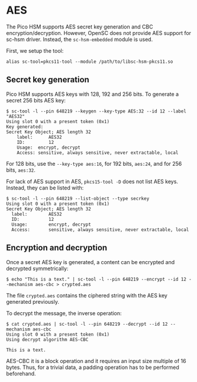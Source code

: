 # AES
The Pico HSM supports AES secret key generation and CBC encryption/decryption. However, OpenSC does not provide AES support for sc-hsm driver. Instead, the `sc-hsm-embedded` module is used.

First, we setup the tool:

```
alias sc-tool=pkcs11-tool --module /path/to/libsc-hsm-pkcs11.so
```

## Secret key generation
Pico HSM supports AES keys with 128, 192 and 256 bits. To generate a secret 256 bits AES key:

```
$ sc-tool -l --pin 648219 --keygen --key-type AES:32 --id 12 --label "AES32"
Using slot 0 with a present token (0x1)
Key generated:
Secret Key Object; AES length 32
	label:		AES32
	ID:			12
	Usage:	encrypt, decrypt
	Access:	sensitive, always sensitive, never extractable, local
```

For 128 bits, use the `--key-type aes:16`, for 192 bits, `aes:24`, and for 256 bits, `aes:32`.

For lack of AES support in AES, `pkcs15-tool -D` does not list AES keys. Instead, they can be listed with:

```
$ sc-tool -l --pin 648219 --list-object --type secrkey
Using slot 0 with a present token (0x1)
Secret Key Object; AES length 32
  label:		AES32
  ID:			12
  Usage:		encrypt, decrypt
  Access:		sensitive, always sensitive, never extractable, local
```

## Encryption and decryption
Once a secret AES key is generated, a content can be encrypted and decrypted symmetrically:

```
$ echo "This is a text." | sc-tool -l --pin 648219 --encrypt --id 12 --mechanism aes-cbc > crypted.aes
````

The file `crypted.aes` contains the ciphered string with the AES key generated previously.

To decrypt the message, the inverse operation:

```
$ cat crypted.aes | sc-tool -l --pin 648219 --decrypt --id 12 --mechanism aes-cbc
Using slot 0 with a present token (0x1)
Using decrypt algorithm AES-CBC

This is a text.
```

AES-CBC it is a block operation and it requires an input size multiple of 16 bytes. Thus, for a trivial data, a padding operation has to be performed beforehand. 

